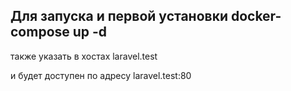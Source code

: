 ## Для запуска и первой установки docker-compose up -d
также указать в хостах laravel.test

и будет доступен по адресу laravel.test:80
